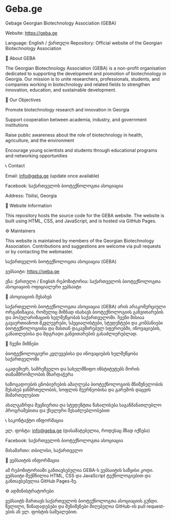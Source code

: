 # Geba.ge
Gebage
Georgian Biotechnology Association (GEBA)

Website: https://geba.ge

Language: English / ქართული
Repository: Official website of the Georgian Biotechnology Association

🧬 About GEBA

The Georgian Biotechnology Association (GEBA) is a non-profit organisation dedicated to supporting the development and promotion of biotechnology in Georgia.
Our mission is to unite researchers, professionals, students, and companies working in biotechnology and related fields to strengthen innovation, education, and sustainable development.

🌿 Our Objectives

Promote biotechnology research and innovation in Georgia

Support cooperation between academia, industry, and government institutions

Raise public awareness about the role of biotechnology in health, agriculture, and the environment

Encourage young scientists and students through educational programs and networking opportunities

📞 Contact

Email: info@geba.ge
 (update once available)

Facebook: საქართველოს ბიოტექნოლოგთა ასოციაცია

Address: Tbilisi, Georgia

🧱 Website Information

This repository hosts the source code for the GEBA website.
The website is built using HTML, CSS, and JavaScript, and is hosted via GitHub Pages.

⚙️ Maintainers

This website is maintained by members of the Georgian Biotechnology Association.
Contributions and suggestions are welcome via pull requests or by contacting the webmaster.

საქართველოს ბიოტექნოლოგთა ასოციაცია (GEBA)

ვებსაიტი: https://geba.ge

ენა: ქართული / English
რეპოზიტორია: საქართველოს ბიოტექნოლოგთა ასოციაციის ოფიციალური ვებსაიტი

🧬 ასოციაციის შესახებ

საქართველოს ბიოტექნოლოგთა ასოციაცია (GEBA) არის არაკომერციული ორგანიზაცია, რომელიც მიზნად ისახავს ბიოტექნოლოგიის განვითარების და პოპულარიზაციის ხელშეწყობას საქართველოში.
ჩვენი მისიაა გავაერთიანოთ მკვლევრები, სპეციალისტები, სტუდენტები და კომპანიები ბიოტექნოლოგიისა და მასთან დაკავშირებულ სფეროებში, ინოვაციების, განათლებისა და მდგრადი განვითარების გასაძლიერებლად.

🌿 ჩვენი მიზნები

ბიოტექნოლოგიური კვლევებისა და ინოვაციების ხელშეწყობა საქართველოში

აკადემიურ, სამრეწველო და სახელმწიფო ინსტიტუტებს შორის თანამშრომლობის მხარდაჭერა

საზოგადოების ცნობიერების ამაღლება ბიოტექნოლოგიის მნიშვნელობის შესახებ ჯანმრთელობის, სოფლის მეურნეობისა და გარემოს დაცვის მიმართულებით

ახალგაზრდა მეცნიერთა და სტუდენტთა წახალისება საგანმანათლებლო პროგრამებითა და ქსელური შესაძლებლობებით

📞 საკონტაქტო ინფორმაცია

ელ. ფოსტა: info@geba.ge
 (დასამატებელია, როდესაც მზად იქნება)

Facebook: საქართველოს ბიოტექნოლოგთა ასოციაცია

მისამართი: თბილისი, საქართველო

🧱 ვებსაიტის ინფორმაცია

ამ რეპოზიტორიაში განთავსებულია GEBA-ს ვებსაიტის საწყისი კოდი.
ვებსაიტი შექმნილია HTML, CSS და JavaScript ტექნოლოგიებით და განთავსებულია GitHub Pages-ზე.

⚙️ ადმინისტრატორები

ვებსაიტს მართავს საქართველოს ბიოტექნოლოგთა ასოციაციის გუნდი.
წვლილი, წინადადებები და შენიშვნები მიღებულია GitHub-ის pull request-ების ან ელ. ფოსტის საშუალებით.
